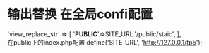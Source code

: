 # 输出替换 在全局confi配置  
'view_replace_str'       => [
        '__PUBLIC__'=>SITE_URL.'/public/staic',
    ],  
在public下的index.php配置
define('SITE_URL', 'http://127.0.0.1/tp5');  
# 